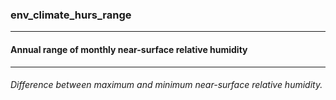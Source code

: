 ### env_climate_hurs_range



------
#### Annual range of monthly near-surface relative humidity



------
###### Difference between maximum and minimum near-surface relative humidity.